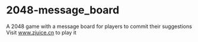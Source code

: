 # 2048-message_board
A 2048 game with a message board for players to commit their suggestions
Visit www.zjuice.cn to play it
